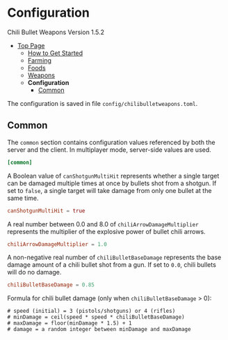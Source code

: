 # Configuration

Chili Bullet Weapons Version 1.5.2

- [Top Page](index.html)
  - [How to Get Started](introduction.html)
  - [Farming](farming.html)
  - [Foods](foods.html)
  - [Weapons](weapons.html)
  - **Configuration**
    - [Common](#common)

The configuration is saved in file `config/chilibulletweapons.toml`.

## Common

The `common` section contains configuration values referenced by both the server and the client.
In multiplayer mode, server-side values are used.

```toml
[common]
```

A Boolean value of `canShotgunMultiHit` represents whether a single target can be damaged multiple times at once by bullets shot from a shotgun.
If set to `false`, a single target will take damage from only one bullet at the same time.

```toml
canShotgunMultiHit = true
```

A real number between 0.0 and 8.0 of `chiliArrowDamageMultiplier` represents the multiplier of the explosive power of bullet chili arrows.

```toml
chiliArrowDamageMultiplier = 1.0
```

A non-negative real number of `chiliBulletBaseDamage` represents the base damage amount of a chili bullet shot from a gun.
If set to `0.0`, chili bullets will do no damage.

```toml
chiliBulletBaseDamage = 0.85
```

Formula for chili bullet damage (only when `chiliBulletBaseDamage` > 0):

```text
# speed (initial) = 3 (pistols/shotguns) or 4 (rifles)
# minDamage = ceil(speed * speed * chiliBulletBaseDamage)
# maxDamage = floor(minDamage * 1.5) + 1
# damage = a random integer between minDamage and maxDamage
```
